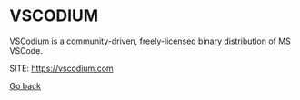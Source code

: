 # VSCODIUM

 VSCodium is a community-driven, freely-licensed binary distribution of MS VSCode.
 
 SITE: https://vscodium.com

 [Go back](https://portable-linux-apps.github.io/apps.html)
